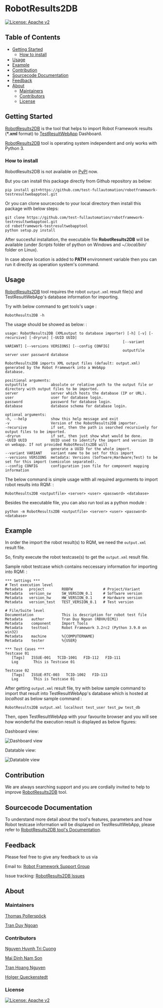 # RobotResults2DB

[![License: Apache
v2](https://img.shields.io/pypi/l/robotframework.svg)](http://www.apache.org/licenses/LICENSE-2.0.html)

## Table of Contents

-   [Getting Started](#getting-started)
    -   [How to install](#how-to-install)
-   [Usage](#usage)
-   [Example](#example)
-   [Contribution](#contribution)
-   [Sourcecode Documentation](#documentation)
-   [Feedback](#feedback)
-   [About](#about)
    -   [Maintainers](#maintainers)
    -   [Contributors](#contributors)
    -   [License](#license)

## Getting Started

[RobotResults2DB](https://github.com/test-fullautomation/robotframework-testresultwebapptool)
is the tool that helps to import Robot Framework results (**\*.xml**
format) to
[TestResultWebApp](https://github.com/test-fullautomation/TestResultWebApp)
Dashboard.

[RobotResults2DB](https://github.com/test-fullautomation/robotframework-testresultwebapptool)
tool is operating system independent and only works with Python 3.

### How to install

RobotResults2DB is not available on [PyPI](https://pypi.org/) now.

But you can install this package directly from Github repository as
below:

    pip install git+https://github.com/test-fullautomation/robotframework-testresultwebapptool.git

Or you can clone sourcecode to your local directory then install this
package with below steps:

    git clone https://github.com/test-fullautomation/robotframework-testresultwebapptool.git
    cd robotframework-testresultwebapptool
    python setup.py install

After succesful installation, the executable file **RobotResults2DB**
will be available (under *Scripts* folder of python on Windows and
*\~/.local/bin/* folder on Linux).

In case above location is added to **PATH** environment variable then
you can run it directly as operation system\'s command.

## Usage

[RobotResults2DB](https://github.com/test-fullautomation/robotframework-testresultwebapptool)
tool requires the robot `output.xml` result file(s) and
TestResultWebApp\'s database information for importing.

Try with below command to get tools\'s uage :

    RobotResults2DB -h

The usage should be showed as below: :

    usage: RobotResults2DB (XMLoutput to database importer) [-h] [-v] [-recursive] [-dryrun] [-UUID UUID]
                                                          [--variant VARIANT] [--versions VERSIONS] [--config CONFIG]
                                                          outputfile server user password database

    RobotResults2DB imports XML output files (default: output.xml) generated by the Robot Framework into a WebApp
    database.

    positional arguments:
    outputfile           absolute or relative path to the output file or directory with output files to be imported.
    server               server which hosts the database (IP or URL).
    user                 user for database login.
    password             password for database login.
    database             database schema for database login.

    optional arguments:
    -h, --help           show this help message and exit
    -v                   Version of the RobotResults2DB importer.
    -recursive           if set, then the path is searched recursively for output files to be imported.
    -dryrun              if set, then just show what would be done.
    -UUID UUID           UUID used to identify the import and version ID on webapp. If not provided RobotResults2DB will
                         generate a UUID for the whole import.
    --variant VARIANT    variant name to be set for this import
    --versions VERSIONS  metadata: Versions (Software;Hardware;Test) to be set for this import (semicolon separated).
    --config CONFIG      configuration json file for component mapping information

The below command is simple usage witth all required argurments to
import robot results into RQM: :

    RobotResults2DB <outputfile> <server> <user> <password> <database>

Besides the executable file, you can also run tool as a python module :

    python -m RobotResults2DB <outputfile> <server> <user> <password> <database>

## Example

In order the import the robot result(s) to RQM, we need the `output.xml`
result file.

So, firslty execute the robot testcase(s) to get the `output.xml` result
file.

Sample robot testcase which contains neccessary information for
importing into RQM: :

    *** Settings ***
    # Test execution level
    Metadata   project        ROBFW              # Project/Variant
    Metadata   version_sw     SW_VERSION_0.1     # Software version
    Metadata   version_hw     HW_VERSION_0.1     # Hardware version
    Metadata   version_test   TEST_VERSION_0.1   # Test version

    # File/Suite level
    Documentation             This is description for robot test file
    Metadata    author        Tran Duy Ngoan (RBVH/ECM1)
    Metadata    component     Import_Tools
    Metadata    testtool      Robot Framework 3.2rc2 (Python 3.9.0 on win32)
    Metadata    machine       %{COMPUTERNAME}
    Metadata    tester        %{USER}

    *** Test Cases ***
    Testcase 01
       [Tags]   ISSUE-001   TCID-1001   FID-112   FID-111
       Log       This is Testcase 01

    Testcase 02
       [Tags]   ISSUE-RTC-003   TCID-1002   FID-113
       Log       This is Testcase 01

After getting `output.xml` result file, try with below sample command to
import that result into TestResultWebApp\'s database which is hosted at
*localhost* as below sample command :

    RobotResults2DB output.xml localhost test_user test_pw test_db

Then, open TestResultWebApp with your favourite browser and you will see
how wonderful the execution result is displayed as below figures:

Dashboard view:

![Dashboard view](doc/images/Dashboard.png)

Datatable view:

![Datatable view](doc/images/Datatable.png)

## Contribution

We are always searching support and you are cordially invited to help to
improve
[RobotResults2DB](https://github.com/test-fullautomation/robotframework-testresultwebapptool)
tool.

## Sourcecode Documentation

To understand more detail about the tool\'s features, parameters and how
Robot testcase information will be displayed on TestResultWebApp, please
refer to [RobotResults2DB tool's
Documentation](https://github.com/test-fullautomation/robotframework-testresultwebapptool/blob/develop/doc/_build/latex/RobotResults2DB.pdf).

## Feedback

Please feel free to give any feedback to us via

Email to: [Robot Framework Support
Group](mailto:RobotFrameworkSupportGroup@bcn.bosch.com)

Issue tracking: [RobotResults2DB
Issues](https://github.com/test-fullautomation/robotframework-testresultwebapptool/issues)

## About

### Maintainers

[Thomas Pollerspöck](mailto:Thomas.Pollerspoeck@de.bosch.com)

[Tran Duy Ngoan](mailto:Ngoan.TranDuy@vn.bosch.com)

### Contributors

[Nguyen Huynh Tri Cuong](mailto:Cuong.NguyenHuynhTri@vn.bosch.com)

[Mai Dinh Nam Son](mailto:Son.MaiDinhNam@vn.bosch.com)

[Tran Hoang Nguyen](mailto:Nguyen.TranHoang@vn.bosch.com)

[Holger Queckenstedt](mailto:Holger.Queckenstedt@de.bosch.com)

### License

[![License: Apache
v2](https://img.shields.io/pypi/l/robotframework.svg)](http://www.apache.org/licenses/LICENSE-2.0.html)
